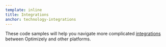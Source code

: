 ```yaml
---
template: inline
title: Integrations
anchor: technology-integrations
---
```

These code samples will help you navigate more complicated [integrations](https://help.optimizely.com/hc/en-us/articles/203729580-Introduction-to-Optimizely-Integrations) between Optimizely and other platforms.
